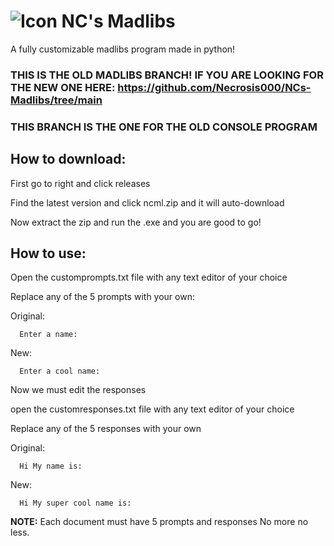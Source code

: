 # ![Icon](https://github.com/Necrosis000/Necrosis-Customizable-Madlibs/blob/main/app.ico) NC's Madlibs
A fully customizable madlibs program made in python!

### THIS IS THE OLD MADLIBS BRANCH! IF YOU ARE LOOKING FOR THE NEW ONE HERE: https://github.com/Necrosis000/NCs-Madlibs/tree/main
### THIS BRANCH IS THE ONE FOR THE OLD CONSOLE PROGRAM

## How to download:
 First go to right and click releases
 
 Find the latest version and click ncml.zip and it will auto-download
 
 Now extract the zip and run the .exe and you are good to go!


## How to use:

Open the customprompts.txt file with any text editor of your choice

Replace any of the 5 prompts with your own:

Original:
```
  Enter a name:
```
New:
```
  Enter a cool name:
```

Now we must edit the responses

open the customresponses.txt file with any text editor of your choice

Replace any of the 5 responses with your own

Original:
```
  Hi My name is:
```
New:
```
  Hi My super cool name is:
```

**NOTE:** Each document must have 5 prompts and responses No more no less.

